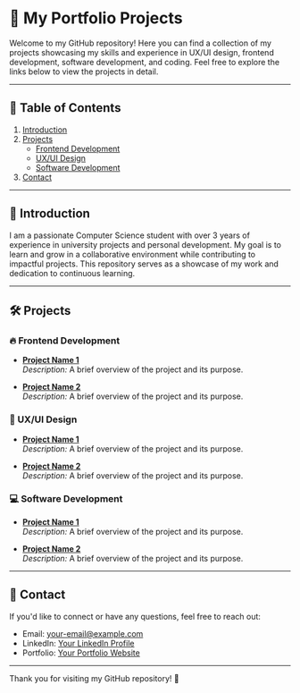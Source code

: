 # 🚀 My Portfolio Projects

Welcome to my GitHub repository! Here you can find a collection of my projects showcasing my skills and experience in UX/UI design, frontend development, software development, and coding. Feel free to explore the links below to view the projects in detail.

---

## 📂 Table of Contents
1. [Introduction](#introduction)
2. [Projects](#projects)
    - [Frontend Development](#frontend-development)
    - [UX/UI Design](#uxui-design)
    - [Software Development](#software-development)
3. [Contact](#contact)

---

## 🌟 Introduction

I am a passionate Computer Science student with over 3 years of experience in university projects and personal development. My goal is to learn and grow in a collaborative environment while contributing to impactful projects. This repository serves as a showcase of my work and dedication to continuous learning.

---

## 🛠️ Projects

### 🔥 Frontend Development
- **[Project Name 1](https://github.com/your-username/project-1)**  
  _Description:_ A brief overview of the project and its purpose.

- **[Project Name 2](https://github.com/your-username/project-2)**  
  _Description:_ A brief overview of the project and its purpose.

### 🎨 UX/UI Design
- **[Project Name 1](https://github.com/your-username/project-3)**  
  _Description:_ A brief overview of the project and its purpose.

- **[Project Name 2](https://github.com/your-username/project-4)**  
  _Description:_ A brief overview of the project and its purpose.

### 💻 Software Development
- **[Project Name 1](https://github.com/your-username/project-5)**  
  _Description:_ A brief overview of the project and its purpose.

- **[Project Name 2](https://github.com/your-username/project-6)**  
  _Description:_ A brief overview of the project and its purpose.

---

## 📧 Contact

If you'd like to connect or have any questions, feel free to reach out:

- Email: your-email@example.com  
- LinkedIn: [Your LinkedIn Profile](https://linkedin.com/in/your-profile)  
- Portfolio: [Your Portfolio Website](https://your-portfolio.com)  

---

Thank you for visiting my GitHub repository! 🌟
